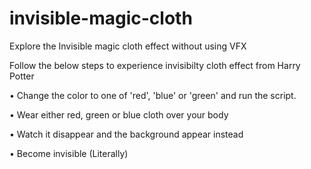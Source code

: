 # invisible-magic-cloth
Explore the Invisible magic cloth effect without using VFX

Follow the below steps to experience invisibilty cloth effect from Harry Potter

• Change the color to one of 'red', 'blue' or 'green' and run the script.

• Wear either red, green or blue cloth over your body 

• Watch it disappear and the background appear instead

• Become invisible (Literally)
